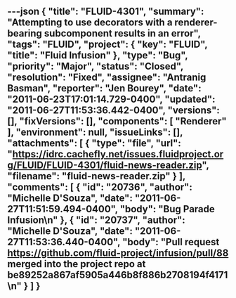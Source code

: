 ---json
{
  "title": "FLUID-4301",
  "summary": "Attempting to use decorators with a renderer-bearing subcomponent results in an error",
  "tags": "FLUID",
  "project": {
    "key": "FLUID",
    "title": "Fluid Infusion"
  },
  "type": "Bug",
  "priority": "Major",
  "status": "Closed",
  "resolution": "Fixed",
  "assignee": "Antranig Basman",
  "reporter": "Jen Bourey",
  "date": "2011-06-23T17:01:14.729-0400",
  "updated": "2011-06-27T11:53:36.442-0400",
  "versions": [],
  "fixVersions": [],
  "components": [
    "Renderer"
  ],
  "environment": null,
  "issueLinks": [],
  "attachments": [
    {
      "type": "file",
      "url": "https://idrc.cachefly.net/issues.fluidproject.org/FLUID/FLUID-4301/fluid-news-reader.zip",
      "filename": "fluid-news-reader.zip"
    }
  ],
  "comments": [
    {
      "id": "20736",
      "author": "Michelle D'Souza",
      "date": "2011-06-27T11:51:59.494-0400",
      "body": "Bug Parade Infusion\n"
    },
    {
      "id": "20737",
      "author": "Michelle D'Souza",
      "date": "2011-06-27T11:53:36.440-0400",
      "body": "Pull request <https://github.com/fluid-project/infusion/pull/88> merged into the project repo at be89252a867af5905a446b8f886b2708194f4171\n"
    }
  ]
}
---

        